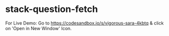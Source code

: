# stack-question-fetch

For Live Demo:
Go to https://codesandbox.io/s/vigorous-sara-4kbtq & click on 'Open in New Window' Icon.
